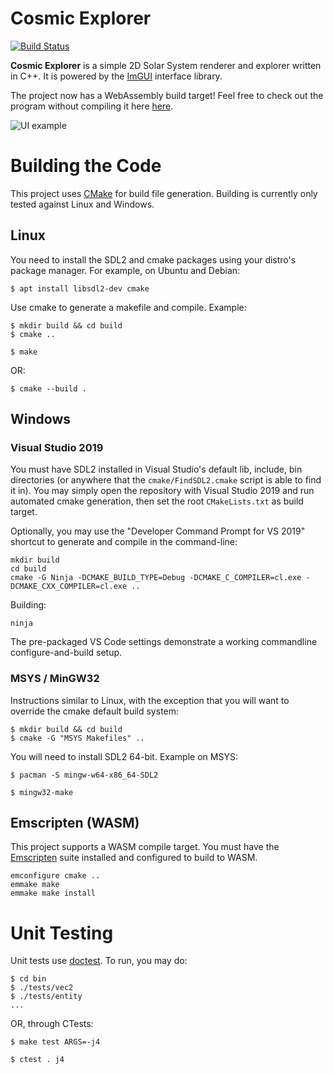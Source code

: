 # Cosmic Explorer
[![Build Status](https://travis-ci.com/Doohl/Cosmic-Explorer.svg?branch=master)](https://travis-ci.com/Doohl/Cosmic-Explorer)

**Cosmic Explorer** is a simple 2D Solar System renderer and explorer written in C++. It is powered by the [ImGUI](https://github.com/ocornut/imgui) interface library.

The project now has a WebAssembly build target! Feel free to check out the program without compiling it here [here](https://doohl.github.io/Cosmic-Explorer/index.html).

![UI example](https://i.imgur.com/HXFtEoy.png)

# Building the Code

This project uses [CMake](https://cmake.org/) for build file generation. Building is currently only tested against Linux and Windows.

## Linux
You need to install the SDL2 and cmake packages using your distro's package manager. For example, on Ubuntu and Debian:
```console
$ apt install libsdl2-dev cmake
```
Use cmake to generate a makefile and compile. Example:
```console
$ mkdir build && cd build
$ cmake ..
```
```console
$ make
```
OR:
```console
$ cmake --build .
```

## Windows

### Visual Studio 2019
You must have SDL2 installed in Visual Studio's default lib, include, bin directories (or anywhere that the `cmake/FindSDL2.cmake` script is able to find it in). You may simply open the repository with Visual Studio 2019 and run automated cmake generation, then set the root `CMakeLists.txt` as build target.

Optionally, you may use the "Developer Command Prompt for VS 2019" shortcut to generate and compile in the command-line:
```console
mkdir build
cd build
cmake -G Ninja -DCMAKE_BUILD_TYPE=Debug -DCMAKE_C_COMPILER=cl.exe -DCMAKE_CXX_COMPILER=cl.exe ..
```

Building:
```console
ninja
```

The pre-packaged VS Code settings demonstrate a working commandline configure-and-build setup. 

### MSYS / MinGW32
Instructions similar to Linux, with the exception that you will want to override the cmake default build system:
```console
$ mkdir build && cd build
$ cmake -G "MSYS Makefiles" ..
```

You will need to install SDL2 64-bit. Example on MSYS:
```console
$ pacman -S mingw-w64-x86_64-SDL2
```

```console
$ mingw32-make
```

## Emscripten (WASM)
This project supports a WASM compile target. You must have the [Emscripten](https://emscripten.org/) suite installed and configured to build to WASM.
```console
emconfigure cmake ..
emmake make
emmake make install
```

# Unit Testing
Unit tests use [doctest](https://github.com/onqtam/doctest). To run, you may do:
```console
$ cd bin
$ ./tests/vec2
$ ./tests/entity
...
```
OR, through CTests:
```console
$ make test ARGS=-j4
```
```console
$ ctest . j4
```
